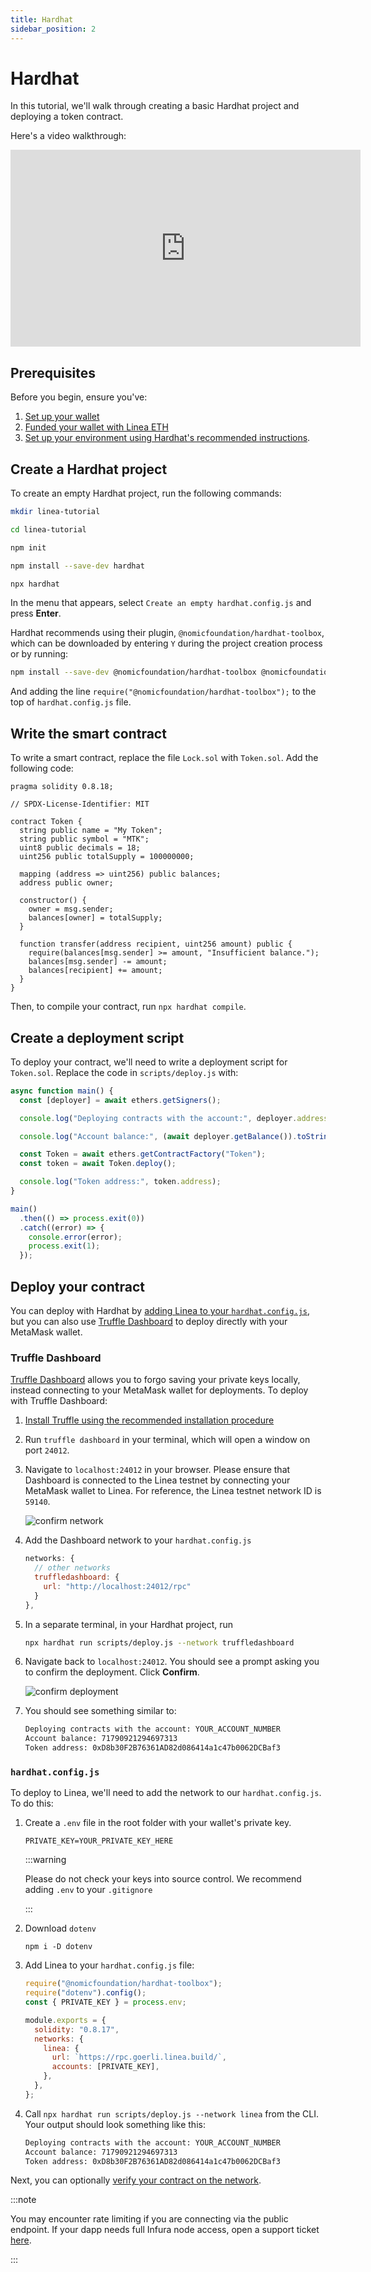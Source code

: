 ```yaml
---
title: Hardhat
sidebar_position: 2
---
```


# Hardhat

In this tutorial, we'll walk through creating a basic Hardhat project and deploying a token contract.

Here's a video walkthrough:

<iframe width="560" height="315" src="https://www.youtube.com/embed/cZ4F2uDBl_A" title="YouTube video player" frameborder="0" allow="accelerometer; autoplay; clipboard-write; encrypted-media; gyroscope; picture-in-picture; web-share" allowfullscreen></iframe>

## Prerequisites

<!--markdown-link-check-enable -->

Before you begin, ensure you've:

1. [Set up your wallet](../../../use-linea/set-up-your-wallet.md)
1. [Funded your wallet with Linea ETH](../../../use-linea/fund.md#get-test-eth-on-linea)
1. [Set up your environment using Hardhat's recommended instructions](https://hardhat.org/tutorial/setting-up-the-environment#2.-setting-up-the-environment).

## Create a Hardhat project

To create an empty Hardhat project, run the following commands:

```bash
mkdir linea-tutorial
```

```bash
cd linea-tutorial
```

```bash
npm init
```

```bash
npm install --save-dev hardhat
```

```bash
npx hardhat
```

In the menu that appears, select `Create an empty hardhat.config.js` and press **Enter**.

Hardhat recommends using their plugin, `@nomicfoundation/hardhat-toolbox`, which can be downloaded by entering `Y` during the project creation process or by running:

```bash
npm install --save-dev @nomicfoundation/hardhat-toolbox @nomicfoundation/hardhat-network-helpers @nomicfoundation/hardhat-chai-matchers @nomiclabs/hardhat-ethers @nomiclabs/hardhat-etherscan chai ethers hardhat-gas-reporter solidity-coverage @typechain/hardhat typechain @typechain/ethers-v5 @ethersproject/abi @ethersproject/providers
```

And adding the line `require("@nomicfoundation/hardhat-toolbox");` to the top of `hardhat.config.js` file.

## Write the smart contract

To write a smart contract, replace the file `Lock.sol` with `Token.sol`. Add the following code:

```sol
pragma solidity 0.8.18;

// SPDX-License-Identifier: MIT

contract Token {
  string public name = "My Token";
  string public symbol = "MTK";
  uint8 public decimals = 18;
  uint256 public totalSupply = 100000000;

  mapping (address => uint256) public balances;
  address public owner;

  constructor() {
    owner = msg.sender;
    balances[owner] = totalSupply;
  }

  function transfer(address recipient, uint256 amount) public {
    require(balances[msg.sender] >= amount, "Insufficient balance.");
    balances[msg.sender] -= amount;
    balances[recipient] += amount;
  }
}
```

Then, to compile your contract, run `npx hardhat compile`.

## Create a deployment script

To deploy your contract, we'll need to write a deployment script for `Token.sol`. Replace the code in `scripts/deploy.js` with:

```javascript
async function main() {
  const [deployer] = await ethers.getSigners();

  console.log("Deploying contracts with the account:", deployer.address);

  console.log("Account balance:", (await deployer.getBalance()).toString());

  const Token = await ethers.getContractFactory("Token");
  const token = await Token.deploy();

  console.log("Token address:", token.address);
}

main()
  .then(() => process.exit(0))
  .catch((error) => {
    console.error(error);
    process.exit(1);
  });
```

## Deploy your contract

You can deploy with Hardhat by [adding Linea to your `hardhat.config.js`](#hardhatconfigjs), but you can also use [Truffle Dashboard](#truffle-dashboard) to deploy directly with your MetaMask wallet.

### Truffle Dashboard

[Truffle Dashboard](https://trufflesuite.com/docs/truffle/how-to/use-the-truffle-dashboard/) allows you to forgo saving your private keys locally, instead connecting to your MetaMask wallet for deployments. To deploy with Truffle Dashboard:

1. [Install Truffle using the recommended installation procedure](https://trufflesuite.com/docs/truffle/how-to/install/)
1. Run `truffle dashboard` in your terminal, which will open a window on port `24012`.
1. Navigate to `localhost:24012` in your browser. Please ensure that Dashboard is connected to the Linea testnet by connecting your MetaMask wallet to Linea. For reference, the Linea testnet network ID is `59140`.

   ![confirm network](../../../assets/dashboard_network.png)

1. Add the Dashboard network to your `hardhat.config.js`

   ```javascript
   networks: {
     // other networks
     truffledashboard: {
       url: "http://localhost:24012/rpc"
     }
   },
   ```

1. In a separate terminal, in your Hardhat project, run

   ```bash
   npx hardhat run scripts/deploy.js --network truffledashboard
   ```

1. Navigate back to `localhost:24012`. You should see a prompt asking you to confirm the deployment. Click **Confirm**.

   ![confirm deployment](../../../assets/dashboard_deploy.png)

1. You should see something similar to:

   ```bash
   Deploying contracts with the account: YOUR_ACCOUNT_NUMBER
   Account balance: 71790921294697313
   Token address: 0xD8b30F2B76361AD82d086414a1c47b0062DCBaf3
   ```

### `hardhat.config.js`

To deploy to Linea, we'll need to add the network to our `hardhat.config.js`. To do this:

1. Create a `.env` file in the root folder with your wallet's private key.

   ```
   PRIVATE_KEY=YOUR_PRIVATE_KEY_HERE
   ```

   :::warning

   Please do not check your keys into source control. We recommend adding `.env` to your `.gitignore`

   :::

1. Download `dotenv`
   ```
   npm i -D dotenv
   ```
1. Add Linea to your `hardhat.config.js` file:

   ```javascript
   require("@nomicfoundation/hardhat-toolbox");
   require("dotenv").config();
   const { PRIVATE_KEY } = process.env;

   module.exports = {
     solidity: "0.8.17",
     networks: {
       linea: {
         url: `https://rpc.goerli.linea.build/`,
         accounts: [PRIVATE_KEY],
       },
     },
   };
   ```

1. Call `npx hardhat run scripts/deploy.js --network linea` from the CLI. Your output should look something like this:
   ```bash
   Deploying contracts with the account: YOUR_ACCOUNT_NUMBER
   Account balance: 71790921294697313
   Token address: 0xD8b30F2B76361AD82d086414a1c47b0062DCBaf3
   ```

Next, you can optionally [verify your contract on the network](../verify-smart-contract/hardhat.md).

:::note

You may encounter rate limiting if you are connecting via the public endpoint. If your dapp needs full Infura node access, open a support ticket [here](https://support.infura.io/hc/en-us/articles/15116941373979).

:::

<!--markdown-link-check-enable -->
